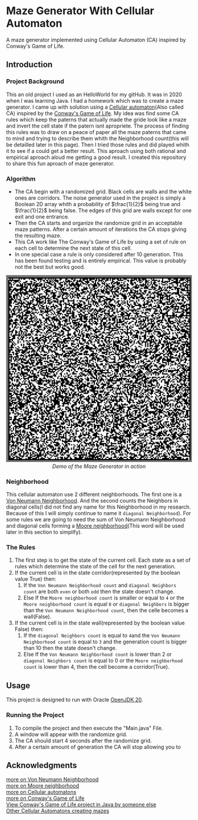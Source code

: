 # Maze Generator With Cellular Automaton
A maze generator implemented using Cellular Automaton (CA) inspired by Conway's Game of Life.

## Introduction

### Project Background
This an old project I used as an HelloWorld for my gitHub.
It was in 2020 when I was learning Java. I had a homework which was to create a maze generator. I came up with solution using a [Cellular automaton](https://en.wikipedia.org/wiki/Cellular_automaton)(Also called CA) inspired by the [Conway's Game of Life](https://en.wikipedia.org/wiki/Conway%27s_Game_of_Life). 
My idea was find some CA rules which keep the paterns that actually made the gride look like a maze and invert the cell state if the patern isnt apropriete.
The process of finding this rules was to draw on a peace of paper all the maze paterns that came to mind and trying to describe them whith the Neighborhood count(this will be detailled later in this page). Then I tried those rules and did played whith it to see if a could get a better result. This aproach using both rational and empirical aproach aloud me getting a good result.
I created this repository to share this fun aproach of maze generator.


### Algorithm
- The CA begin with a randomized grid. Black cells are walls and the white ones are corridors. 
The noise generator used in the project is simply a Boolean 2D array whith a probability of $\frac{1}{2}$  being true and $\frac{1}{2}$ being false.
The edges of this grid are walls except for one exit and one entrance. 
- Then the CA starts and organize the randomize grid in an acceptable maze patterns. 
After a certain amount of iterations the CA stops giving the resulting maze.
- This CA work like The Conway's Game of Life by using a set of rule on each cell to determine the next state of this cell.
- In one special case a rule is only considered after 10 generation. 
This has been found testing and is entirely empirical. 
This value is probably not the best but works good.


<p align="center">
  <img src="README_files/MazeGeneratorDemo.gif" alt="Demo Maze Generator" width="550">
  <br>
  <em>Demo of the Maze Generator in action</em>
</p>

### Neighborhood
This cellular automaton use 2 different neighborhoods.
The first one is a [Von Neumann Neighborhood](https://en.wikipedia.org/wiki/Von_Neumann_neighborhood).
And the second counts the Neighbors in diagonal cells(I did not find any name for this Neighborhood in my research. Because of this I will simply continue to name it `diagonal Neighborhood`).
For some rules we are going to need the sum of Von Neumann Neighborhood and diagonal cells forming a [Moore neighborhood](https://en.wikipedia.org/wiki/Moore_neighborhood)(This word will be used later in this section to simplify).

### The Rules
1. The first step is to get the state of the current cell. 
Each state as a set of rules which determine the state of the cell for the next generation.
2. If the current cell is in the state corridor(represented by the boolean value True) then: 
   1. If the `Von Neumann Neighborhood count` and `diagonal Neighbors count` are both `even` or both `odd` then the state doesn't change.
   2. Else If the `Moore neighborhood count` is smaller or equal to `4` or the `Moore neighborhood count` is equal `0` or `diagonal Neighbors` is bigger than the `Von Neumann Neighborhood count`, then the celle becomes a wall(False).
3. If the current cell is in the state wall(represented by the boolean value False) then:
   1. If the `diagonal Neighbors count` is equal to `4`and the `Von Neumann Neighborhood count` is equal to `3` and the generation count is bigger than 10 then the state doesn't change.
   2. Else If the `Von Neumann Neighborhood count` is lower than 2 or `diagonal Neighbors count` is equal to 0 or the `Moore neighborhood count` is lower than 4, then the cell become a corridor(True).

## Usage

This project is designed to run with Oracle [OpenJDK 20](https://www.oracle.com/java/technologies/javase/jdk20-archive-downloads.html).

### Running the Project
1. To compile the project and then execute the "Main.java" File.
2. A window will appear with the randomize grid.
3. The CA should start 4 seconds after the randomize grid.
4. After a certain amount of generation the CA will stop allowing you to


## Acknowledgments

[more on Von Neumann Neighborhood](https://en.wikipedia.org/wiki/Von_Neumann_neighborhood)
<br>
[more on Moore neighborhood](https://en.wikipedia.org/wiki/Moore_neighborhood)
<br>
[more on Cellular automatons](https://en.wikipedia.org/wiki/Cellular_automaton)
<br>
[more on Conway's Game of Life](https://en.wikipedia.org/wiki/Conway%27s_Game_of_Life)
<br>
[View Conway's Game of Life project in Java by someone else](https://github.com/leonpetrinos/GameOfLifeJavaFX)
<br>
[Other Cellular Automatons creating mazes](https://conwaylife.com/wiki/OCA:Maze#Mazectric)
